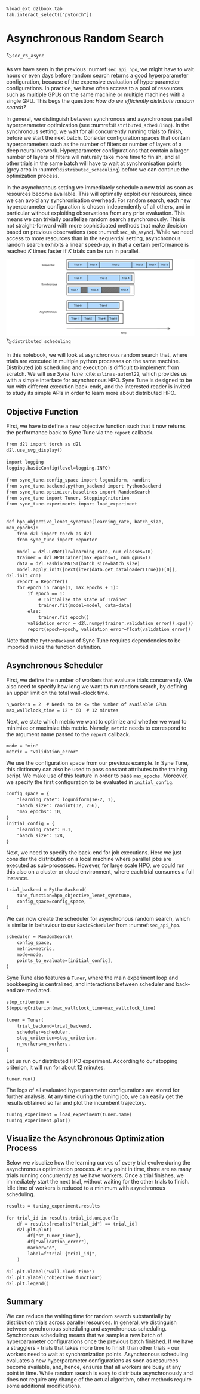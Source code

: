 ```{.python .input  n=17}
%load_ext d2lbook.tab
tab.interact_select(["pytorch"])
```

# Asynchronous Random Search
:label:`sec_rs_async`

As we have seen in the previous :numref:`sec_api_hpo`, we might have to wait
hours or even days before random search returns a good hyperparameter
configuration, because of the expensive evaluation of hyperparameter
configurations. In practice, we have often access to a pool of resources such as
multiple GPUs on the same machine or multiple machines with a single GPU. This
begs the question: *How do we efficiently distribute random search?*

In general, we distinguish between synchronous and asynchronous parallel
hyperparameter optimization (see :numref:`distributed_scheduling`). In the
synchronous setting, we wait for all concurrently running trials to finish,
before we start the next batch. Consider configuration spaces that contain
hyperparameters such as the number of filters or number of layers of a deep
neural network. Hyperparameter configurations that contain a larger number of 
layers of filters will naturally take more time to finish, and all other trials
in the same batch will have to wait at synchronisation points (grey area in
:numref:`distributed_scheduling`) before we can continue the optimization
process.

In the asynchronous setting we immediately schedule a new trial as soon as resources
become available. This will optimally exploit our resources, since we can avoid any
synchronisation overhead. For random search, each new hyperparameter configuration
is chosen independently of all others, and in particular without exploiting
observations from any prior evaluation. This means we can trivially parallelize random
search asynchronously. This is not straight-forward with more sophisticated methods
that make decision based on previous observations (see :numref:`sec_sh_async`).
While we need access to more resources than in the sequential setting, asynchronous
random search exhibits a linear speed-up, in that a certain performance is reached
$K$ times faster if $K$ trials can be run in parallel. 


![Distributing the hyperparameter optimization process either synchronously or asynchronously. Compared to the sequential setting, we can reduce the overall wall-clock time while keep the total compute constant. Synchronous scheduling might lead to idling workers in the case of stragglers.](../img/distributed_scheduling.svg)
:label:`distributed_scheduling`

In this notebook, we will look at asynchronous random search that, where trials are
executed in multiple python processes on the same machine. Distributed job scheduling
and execution is difficult to implement from scratch. We will use *Syne Tune*
:cite:`salinas-automl22`, which provides us with a simple interface for asynchronous
HPO. Syne Tune is designed to be run with different execution back-ends, and the
interested reader is invited to study its simple APIs in order to learn more about
distributed HPO.

## Objective Function

First, we have to define a new objective function such that it now returns the
performance back to Syne Tune via the `report` callback.

```{.python .input  n=34}
from d2l import torch as d2l
d2l.use_svg_display()

import logging
logging.basicConfig(level=logging.INFO)

from syne_tune.config_space import loguniform, randint
from syne_tune.backend.python_backend import PythonBackend
from syne_tune.optimizer.baselines import RandomSearch
from syne_tune import Tuner, StoppingCriterion
from syne_tune.experiments import load_experiment


def hpo_objective_lenet_synetune(learning_rate, batch_size, max_epochs):
    from d2l import torch as d2l    
    from syne_tune import Reporter

    model = d2l.LeNet(lr=learning_rate, num_classes=10)
    trainer = d2l.HPOTrainer(max_epochs=1, num_gpus=1)
    data = d2l.FashionMNIST(batch_size=batch_size)
    model.apply_init([next(iter(data.get_dataloader(True)))[0]], d2l.init_cnn)
    report = Reporter() 
    for epoch in range(1, max_epochs + 1):
        if epoch == 1:
            # Initialize the state of Trainer
            trainer.fit(model=model, data=data) 
        else:
            trainer.fit_epoch()
        validation_error = d2l.numpy(trainer.validation_error().cpu())
        report(epoch=epoch, validation_error=float(validation_error))
```

Note that the `PythonBackend` of Syne Tune requires dependencies to be imported
inside the function definition.

## Asynchronous Scheduler

First, we define the number of workers that evaluate trials concurrently. We
also need to specify how long we want to run random search, by defining an
upper limit on the total wall-clock time.

```{.python .input  n=37}
n_workers = 2  # Needs to be <= the number of available GPUs
max_wallclock_time = 12 * 60  # 12 minutes
```

Next, we state which metric we want to optimize and whether we want to minimize or
maximize this metric. Namely, `metric` needs to correspond to the argument name
passed to the `report` callback.

```{.python .input  n=38}
mode = "min"
metric = "validation_error"
```

We use the configuration space from our previous example. In Syne Tune, this
dictionary can also be used to pass constant attributes to the training script.
We make use of this feature in order to pass `max_epochs`. Moreover, we specify
the first configuration to be evaluated in `initial_config`.

```{.python .input  n=39}
config_space = {
    "learning_rate": loguniform(1e-2, 1),
    "batch_size": randint(32, 256),
    "max_epochs": 10,
}
initial_config = {
    "learning_rate": 0.1,
    "batch_size": 128,
}
```

Next, we need to specify the back-end for job executions. Here we just consider
the distribution on a local machine where parallel jobs are executed as
sub-processes. However, for large scale HPO, we could run this also on a cluster
or cloud environment, where each trial consumes a full instance.

```{.python .input  n=40}
trial_backend = PythonBackend(
    tune_function=hpo_objective_lenet_synetune,
    config_space=config_space,
)
```

We can now create the scheduler for asynchronous random search, which is similar
in behaviour to our `BasicScheduler` from :numref:`sec_api_hpo`.

```{.python .input  n=41}
scheduler = RandomSearch(
    config_space,
    metric=metric,
    mode=mode,
    points_to_evaluate=[initial_config],
)
```

Syne Tune also features a `Tuner`, where the main experiment loop and
bookkeeping is centralized, and interactions between scheduler and back-end are
mediated.

```{.python .input  n=42}
stop_criterion = StoppingCriterion(max_wallclock_time=max_wallclock_time)

tuner = Tuner(
    trial_backend=trial_backend,
    scheduler=scheduler, 
    stop_criterion=stop_criterion,
    n_workers=n_workers,
)
```

Let us run our distributed HPO experiment. According to our stopping criterion,
it will run for about 12 minutes.

```{.python .input  n=43}
tuner.run()
```

The logs of all evaluated hyperparameter configurations are stored for further
analysis. At any time during the tuning job, we can easily get the results
obtained so far and plot the incumbent trajectory.

```{.python .input  n=46}
tuning_experiment = load_experiment(tuner.name)
tuning_experiment.plot()
```

## Visualize the Asynchronous Optimization Process

Below we visualize how the learning curves of every trial evolve during the
asynchronous optimization process. At any point in time, there are as many trials
running concurrently as we have workers. Once a trial finishes, we immediately
start the next trial, without waiting for the other trials to finish. Idle time
of workers is reduced to a minimum with asynchronous scheduling.

```{.python .input  n=45}
results = tuning_experiment.results

for trial_id in results.trial_id.unique():
    df = results[results["trial_id"] == trial_id]
    d2l.plt.plot(
        df["st_tuner_time"],
        df["validation_error"],
        marker="o",
        label=f"trial {trial_id}",
    )
    
d2l.plt.xlabel("wall-clock time")
d2l.plt.ylabel("objective function")
d2l.plt.legend()
```

## Summary

We can reduce the waiting time for random search substantially by distribution
trials across parallel resources. In general, we distinguish between synchronous
scheduling and asynchronous scheduling. Synchronous scheduling means that we
sample a new batch of hyperparameter configurations once the previous batch
finished. If we have a stragglers - trials that takes more time to finish than
other trials - our workers need to wait at synchronization points. Asynchronous
scheduling evaluates a new hyperparameter configurations as soon as resources
become available, and, hence, ensures that all workers are busy at any point in
time. While random search is easy to distribute asynchronously and does not
require any change of the actual algorithm, other methods require some additional
modifications.
